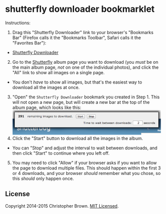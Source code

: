 # shutterfly downloader bookmarklet

Instructions:

1. Drag this "Shutterfly Downloader" link to your browser's "Bookmarks Bar" (Firefox calls it the "Bookmarks Toolbar", Safari calls it the "Favorites Bar"):
  * <a href='javascript:function h(tagName,attributes,childNodes){var el=document.createElement(tagName);for(var key in attributes){el.setAttribute(key,attributes[key])}childNodes.forEach(function(childNode){if(typeof childNode==="string"){childNode=document.createTextNode(childNode)}el.appendChild(childNode)});return el}function createDownloadURL(id,collectionKey,albumKey,title){var params={site:"site",id:id,collectionKey:collectionKey,albumKey:albumKey,title:title};var querystring=Object.keys(params).map(function(key){return key+"="+params[key]}).join("&");return"https://cmd.shutterfly.com/commands/async/downloadpicture?"+querystring}function readDownloadURLs(sections){var sections_urls=sections.map(function(section){return section.items.map(function(item){return createDownloadURL(item.shutterflyId,section.collectionKey,section.albumKey,item.title)})});return Array.prototype.concat.apply([],sections_urls)}function createUserInterface(){return h("nav",{},[h("b",{"class":"remaining"},[""]),h("span",{},[" remaining images to download. "]),h("button",{"class":"start"},["Start"]),h("button",{"class":"stop"},["Stop"]),h("label",{},[h("span",{},["Time to wait between downloads: "]),h("input",{type:"number",value:2},[]),h("span",{},[" seconds"])])])}function downloadURL(url){var iframe=h("iframe",{src:url,display:"none"},[]);document.body.appendChild(iframe)}var style=document.head.appendChild(h("style",{},[""]));style.sheet.insertRule("nav { position: fixed; top: 10px; left: 10px; right: 10px; padding: 5px 10px; background-color: #EEE; border: 1px solid #222; box-shadow: 0 0 15px 5px rgba(0, 0, 0, 0.75); z-index: 1000; }",0);style.sheet.insertRule("button { height: auto; padding: 2px 6px 3px 6px; }",0);style.sheet.insertRule("nav > * { margin: 5px; }",0);style.sheet.insertRule("label { margin: 5px; float: right; }",0);style.sheet.insertRule("input { width: 40px; text-align: right; }",0);if(window.shutterfly_downloader){window.shutterfly_downloader.parentNode.removeChild(window.shutterfly_downloader)}window.shutterfly_downloader=document.body.appendChild(createUserInterface());function refreshRemaining(){document.querySelector(".remaining").textContent=downloads.length.toString()}var downloads=readDownloadURLs(Shr.P.sections);refreshRemaining();document.querySelector("button.start").addEventListener("click",startDownloads);document.querySelector("button.stop").addEventListener("click",stopDownloads);function startDownloads(){clearInterval(window.timer);var wait=Math.max(document.querySelector("nav input").value*1e3,10);window.timer=setInterval(function(){var url=downloads.shift();refreshRemaining();if(url){downloadURL(url)}else{stopDownloads()}},wait)}function stopDownloads(){clearInterval(window.timer)}'>Shutterfly Downloader</a>
2. Go to the [Shutterfly](https://www.shutterfly.com/) album page you want to download (you _must_ be on the main album page, _not_ on one of the individual photos), and click the "All" link to show all images on a single page.
  * You don't _have_ to show all images, but that's the easiest way to download all the images at once.
3. "Open" the `Shutterfly Downloader` bookmark you created in Step 1. This will not open a new page, but will create a new bar at the top of the album page, which looks like this:
  ![Shutterfly Downloader Screenshot](docs/screenshot.png)
4. Click the "Start" button to download all the images in the album.
  * You can "Stop" and adjust the interval to wait between downloads, and then click "Start" to continue where you left off.
5. You may need to click "Allow" if your browser asks if you want to allow the page to download multiple files. This should happen within the first 3 or 4 downloads, and your browser _should_ remember what you chose, so this _should_ only happen once.


## License

Copyright 2014-2015 Christopher Brown. [MIT Licensed](http://opensource.org/licenses/MIT).
